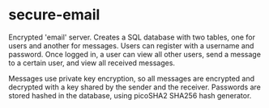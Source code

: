 # secure-email

Encrypted 'email' server.  Creates a SQL database with two tables, one for users and another for messages.  Users can register with a username and password. Once logged in, a user can view all other users, send a message to a certain user, and view all received messages. 

Messages use private key encryption, so all messages are encrypted and decrypted with a key shared by the sender and the receiver.
Passwords are stored hashed in the database, using picoSHA2 SHA256 hash generator.
